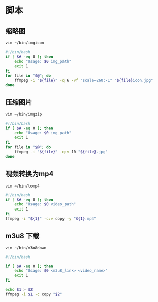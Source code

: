 # 脚本

## 缩略图

`vim ~/bin/imgicon`

```bash
#!/bin/bash
if [ $# -eq 0 ]; then
    echo "Usage: $0 img_path"
    exit 1
fi
for file in "$@"; do
    ffmpeg -i "${file}" -q 6 -vf "scale=260:-1" "${file}icon.jpg"
done
```

## 压缩图片

`vim ~/bin/imgzip`

```bash
#!/bin/bash
if [ $# -eq 0 ]; then
    echo "Usage: $0 img_path"
    exit 1
fi
for file in "$@"; do
    ffmpeg -i "${file}" -q:v 10 "${file}.jpg"
done
```

## 视频转换为mp4

`vim ~/bin/tomp4`

```bash
#!/bin/bash
if [ $# -eq 0 ]; then
    echo "Usage: $0 video_path"
    exit 1
fi
ffmpeg -i "${1}" -c:v copy -y "${1}.mp4"
```

## m3u8 下载

`vim ~/bin/m3u8down`

```bash
#!/bin/bash

if [ $# -eq 0 ]; then
    echo "Usage: $0 <m3u8_link> <video_name>"
    exit 1
fi

echo $1 > $2
ffmpeg -i $1 -c copy "$2"
```